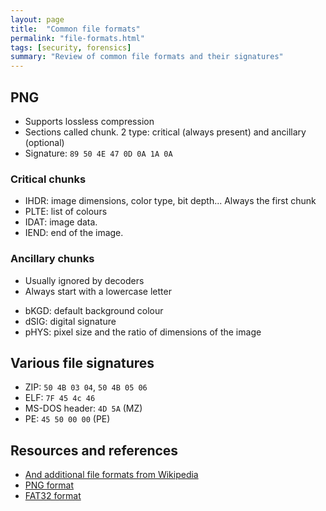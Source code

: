 ```yaml
---
layout: page
title:  "Common file formats"
permalink: "file-formats.html"
tags: [security, forensics]
summary: "Review of common file formats and their signatures"
---
```



## PNG
* Supports lossless compression
* Sections called chunk. 2 type: critical (always present) and ancillary (optional)
* Signature: `89 50 4E 47 0D 0A 1A 0A`

### Critical chunks
- IHDR: image dimensions, color type, bit depth... Always the first chunk
- PLTE: list of colours
- IDAT: image data.
- IEND: end of the image.

### Ancillary chunks
* Usually ignored by decoders
* Always start with a lowercase letter
- bKGD: default background colour
- dSIG: digital signature
- pHYS: pixel size and the ratio of dimensions of the image

## Various file signatures
* ZIP: `50 4B 03 04`, `50 4B 05 06`
* ELF: `7F 45 4c 46`
* MS-DOS header: `4D 5A` (MZ)
* PE: `45 50 00 00` (PE)


## Resources and references
* [And additional file formats from Wikipedia](https://en.wikipedia.org/wiki/List_of_file_signatures)
* [PNG format](https://teambi0s.gitlab.io/bi0s-wiki/forensics/image-forensics/#portable-network-graphics-png)
* [FAT32 format](http://www.file-recovery.com/recovery-file-system-FAT32-features.htm)
